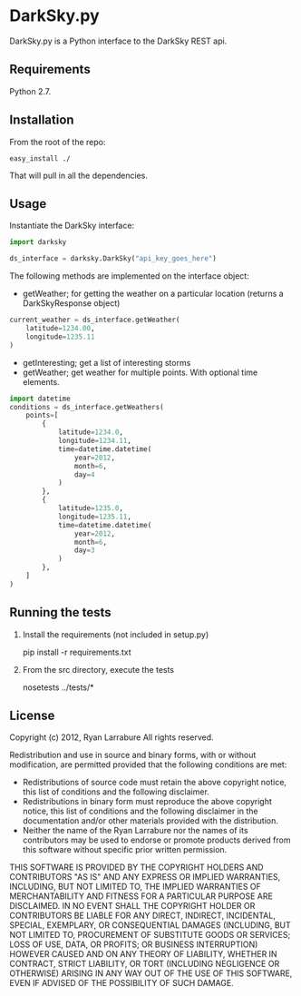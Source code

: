 # DarkSky.py

DarkSky.py is a Python interface to the DarkSky REST api.

## Requirements

Python 2.7.

## Installation

From the root of the repo:

    easy_install ./

That will pull in all the dependencies.


## Usage

Instantiate the DarkSky interface:

```python
import darksky

ds_interface = darksky.DarkSky("api_key_goes_here")
```

The following methods are implemented on the interface object:

- getWeather; for getting the weather on a particular location (returns a DarkSkyResponse object)
```python
current_weather = ds_interface.getWeather(
    latitude=1234.00,
    longitude=1235.11
)
```
- getInteresting; get a list of interesting storms
- getWeather; get weather for multiple points. With optional time elements.
```python
import datetime
conditions = ds_interface.getWeathers(
    points=[
        {
            latitude=1234.0,
            longitude=1234.11,
            time=datetime.datetime(
                year=2012,
                month=6,
                day=4
            )
        },
        {
            latitude=1235.0,
            longitude=1235.11,
            time=datetime.datetime(
                year=2012,
                month=6,
                day=3
            )
        },
    ]
)
```

## Running the tests

1) Install the requirements (not included in setup.py)

    pip install -r requirements.txt

2) From the src directory, execute the tests

    nosetests ../tests/*

## License

Copyright (c) 2012, Ryan Larrabure
All rights reserved.

Redistribution and use in source and binary forms, with or without modification, are permitted provided that the following conditions are met:

* Redistributions of source code must retain the above copyright notice, this list of conditions and the following disclaimer.
* Redistributions in binary form must reproduce the above copyright notice, this list of conditions and the following disclaimer in the documentation and/or other materials provided with the distribution.
* Neither the name of the Ryan Larrabure nor the names of its contributors may be used to endorse or promote products derived from this software without specific prior written permission.

THIS SOFTWARE IS PROVIDED BY THE COPYRIGHT HOLDERS AND CONTRIBUTORS "AS IS" AND ANY EXPRESS OR IMPLIED WARRANTIES, INCLUDING, BUT NOT LIMITED TO, THE IMPLIED WARRANTIES OF MERCHANTABILITY AND FITNESS FOR A PARTICULAR PURPOSE ARE DISCLAIMED. IN NO EVENT SHALL THE COPYRIGHT HOLDER OR CONTRIBUTORS BE LIABLE FOR ANY DIRECT, INDIRECT, INCIDENTAL, SPECIAL, EXEMPLARY, OR CONSEQUENTIAL DAMAGES (INCLUDING, BUT NOT LIMITED TO, PROCUREMENT OF SUBSTITUTE GOODS OR SERVICES; LOSS OF USE, DATA, OR PROFITS; OR BUSINESS INTERRUPTION) HOWEVER CAUSED AND ON ANY THEORY OF LIABILITY, WHETHER IN CONTRACT, STRICT LIABILITY, OR TORT (INCLUDING NEGLIGENCE OR OTHERWISE) ARISING IN ANY WAY OUT OF THE USE OF THIS SOFTWARE, EVEN IF ADVISED OF THE POSSIBILITY OF SUCH DAMAGE.

